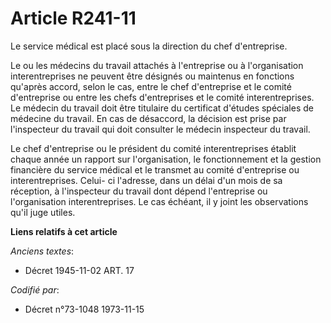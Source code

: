 # Article R241-11

Le service médical est placé sous la direction du chef d'entreprise.

Le ou les médecins du travail attachés à l'entreprise ou à l'organisation interentreprises ne peuvent être désignés ou
maintenus en fonctions qu'après accord, selon le cas, entre le chef d'entreprise et le comité d'entreprise ou entre les chefs
d'entreprises et le comité interentreprises. Le médecin du travail doit être titulaire du certificat d'études spéciales de
médecine du travail. En cas de désaccord, la décision est prise par l'inspecteur du travail qui doit consulter le médecin
inspecteur du travail.

Le chef d'entreprise ou le président du comité interentreprises établit chaque année un rapport sur l'organisation, le
fonctionnement et la gestion financière du service médical et le transmet au comité d'entreprise ou interentreprises. Celui-
ci l'adresse, dans un délai d'un mois de sa réception, à l'inspecteur du travail dont dépend l'entreprise ou l'organisation
interentreprises. Le cas échéant, il y joint les observations qu'il juge utiles.

**Liens relatifs à cet article**

_Anciens textes_:

  - Décret  1945-11-02 ART. 17

_Codifié par_:

  - Décret n°73-1048 1973-11-15

